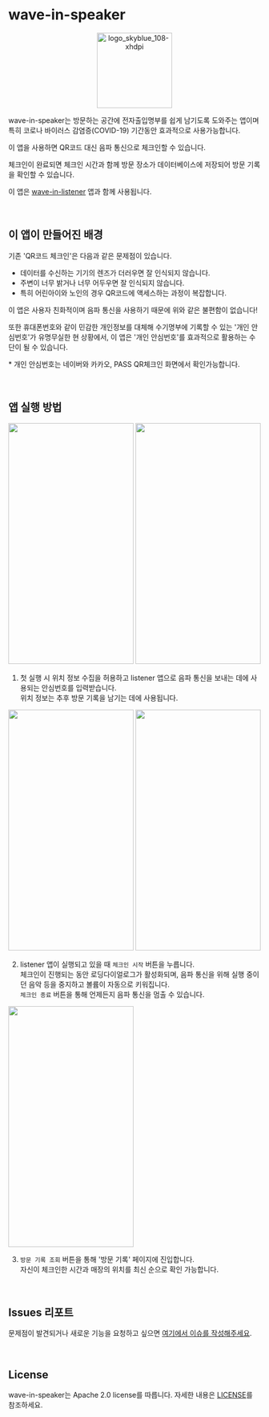# wave-in-speaker

<p align='center'><img width="150" height="150" alt="logo_skyblue_108-xhdpi" src="https://user-images.githubusercontent.com/35393459/136789132-fa4884e7-5a6c-442b-82bf-0ae2002415b3.png"></p>



wave-in-speaker는 방문하는 공간에 전자출입명부를 쉽게 남기도록 도와주는 앱이며 특히 코로나 바이러스 감염증(COVID-19) 기간동안 효과적으로 사용가능합니다.

이 앱을 사용하면 QR코드 대신 음파 통신으로 체크인할 수 있습니다.

체크인이 완료되면 체크인 시간과 함께 방문 장소가 데이터베이스에 저장되어 방문 기록을 확인할 수 있습니다.

이 앱은 [wave-in-listener](https://github.com/euphony-io/wave-in-listener) 앱과 함께 사용됩니다.

</br>

## 이 앱이 만들어진 배경

기존 'QR코드 체크인'은 다음과 같은 문제점이 있습니다.

* 데이터를 수신하는 기기의 렌즈가 더러우면 잘 인식되지 않습니다.
* 주변이 너무 밝거나 너무 어두우면 잘 인식되지 않습니다.
* 특히 어린아이와 노인의 경우 QR코드에 액세스하는 과정이 복잡합니다.

이 앱은 사용자 친화적이며 음파 통신을 사용하기 때문에 위와 같은 불편함이 없습니다!

또한 휴대폰번호와 같이 민감한 개인정보를 대체해 수기명부에 기록할 수 있는 '개인 안심번호'가 유명무실한 현 상황에서, 이 앱은 '개인 안심번호'를 효과적으로 활용하는 수단이 될 수 있습니다.

\* 개인 안심번호는 네이버와 카카오, PASS QR체크인 화면에서 확인가능합니다.

</br>

## 앱 실행 방법

<img src="https://user-images.githubusercontent.com/58473522/136418521-673ccc90-9398-4c2f-be9a-6842cd95233a.png"  width="250" height="480"/>  <img src="https://user-images.githubusercontent.com/58473522/136419317-5b4d40d8-2be1-41dc-b3c7-efbe8ca96c76.png"  width="250" height="480"/>

1. 첫 실행 시 위치 정보 수집을 허용하고 listener 앱으로 음파 통신을 보내는 데에 사용되는 안심번호를 입력받습니다.
<br>위치 정보는 추후 방문 기록을 남기는 데에 사용됩니다.

<img width="250" height="480" src="https://user-images.githubusercontent.com/35393459/136788531-5be1897b-2d8a-436f-8645-1dbc96faf697.png"> <img width="250" height="480" src="https://user-images.githubusercontent.com/35393459/136788560-2070766a-b6d8-4d4a-91db-9b04fadd8e75.png">

2. listener 앱이 실행되고 있을 때 `체크인 시작` 버튼을 누릅니다.
<br>체크인이 진행되는 동안 로딩다이얼로그가 활성화되며, 음파 통신을 위해 실행 중이던 음악 등을 중지하고 볼륨이 자동으로 키워집니다.
<br>`체크인 종료` 버튼을 통해 언제든지 음파 통신을 멈출 수 있습니다.

<img width="250" height="480" src="https://user-images.githubusercontent.com/35393459/136788577-9e73bfc8-526d-4628-97c6-03a43597dea6.png">

3. `방문 기록 조회` 버튼을 통해 '방문 기록' 페이지에 진입합니다.
<br>자신이 체크인한 시간과 매장의 위치를 최신 순으로 확인 가능합니다.

</br>

## Issues 리포트

문제점이 발견되거나 새로운 기능을 요청하고 싶으면 [여기에서 이슈를 작성해주세요](https://github.com/euphony-io/wave-in-speaker/issues/new/choose). 

</br>

## License

wave-in-speaker는 Apache 2.0 license를 따릅니다. 자세한 내용은 [LICENSE](https://github.com/euphony-io/wave-in-speaker/blob/master/LICENSE)를 참조하세요.


